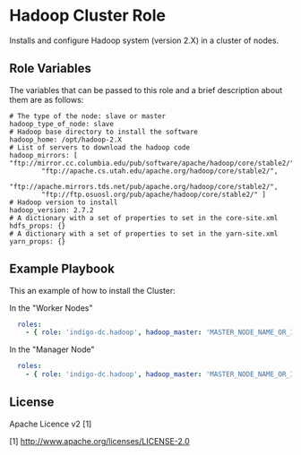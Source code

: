 Hadoop Cluster Role 
==================

Installs and configure Hadoop system (version 2.X) in a cluster of nodes.

Role Variables
--------------

The variables that can be passed to this role and a brief description about them are as follows:

	# The type of the node: slave or master
	hadoop_type_of_node: slave
	# Hadoop base directory to install the software
	hadoop_home: /opt/hadoop-2.X
	# List of servers to download the hadoop code
	hadoop_mirrors: [ "ftp://mirror.cc.columbia.edu/pub/software/apache/hadoop/core/stable2/", 
			"ftp://apache.cs.utah.edu/apache.org/hadoop/core/stable2/",
			"ftp://apache.mirrors.tds.net/pub/apache.org/hadoop/core/stable2/",
			"ftp://ftp.osuosl.org/pub/apache/hadoop/core/stable2/" ]
	# Hadoop version to install
	hadoop_version: 2.7.2
	# A dictionary with a set of properties to set in the core-site.xml
	hdfs_props: {}
	# A dictionary with a set of properties to set in the yarn-site.xml
	yarn_props: {}

Example Playbook
----------------

This an example of how to install the Cluster:

In the "Worker Nodes"
```yml
  roles:
    - { role: 'indigo-dc.hadoop', hadoop_master: 'MASTER_NODE_NAME_OR_IP' }
```

In the "Manager Node"
```yml
  roles:
    - { role: 'indigo-dc.hadoop', hadoop_master: 'MASTER_NODE_NAME_OR_IP', hadoop_type_of_node: 'master'}
```


License
-------

Apache Licence v2 [1]

[1] http://www.apache.org/licenses/LICENSE-2.0

